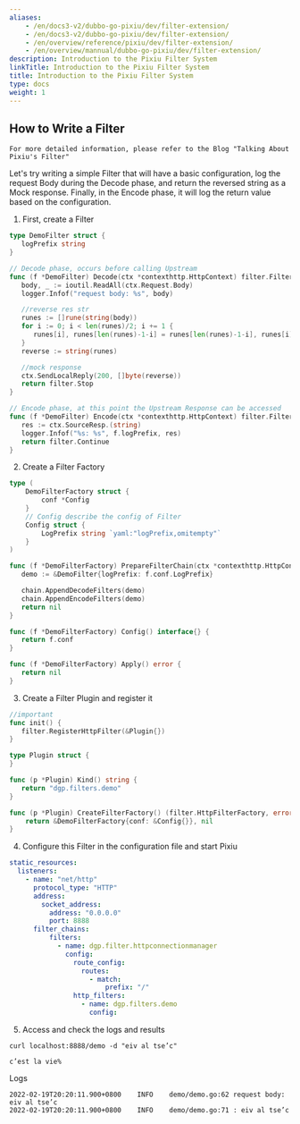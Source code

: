```yaml
---
aliases:
    - /en/docs3-v2/dubbo-go-pixiu/dev/filter-extension/
    - /en/docs3-v2/dubbo-go-pixiu/dev/filter-extension/
    - /en/overview/reference/pixiu/dev/filter-extension/
    - /en/overview/mannual/dubbo-go-pixiu/dev/filter-extension/
description: Introduction to the Pixiu Filter System
linkTitle: Introduction to the Pixiu Filter System
title: Introduction to the Pixiu Filter System
type: docs
weight: 1
---
```







## **How to Write a Filter**
`For more detailed information, please refer to the Blog "Talking About Pixiu's Filter"`

Let's try writing a simple Filter that will have a basic configuration, log the request Body during the Decode phase, and return the reversed string as a Mock response. Finally, in the Encode phase, it will log the return value based on the configuration.

1. First, create a Filter

```go
type DemoFilter struct {
   logPrefix string
}

// Decode phase, occurs before calling Upstream
func (f *DemoFilter) Decode(ctx *contexthttp.HttpContext) filter.FilterStatus {
   body, _ := ioutil.ReadAll(ctx.Request.Body)
   logger.Infof("request body: %s", body)

   //reverse res str
   runes := []rune(string(body))
   for i := 0; i < len(runes)/2; i += 1 {
      runes[i], runes[len(runes)-1-i] = runes[len(runes)-1-i], runes[i]
   }
   reverse := string(runes)

   //mock response
   ctx.SendLocalReply(200, []byte(reverse))
   return filter.Stop
}

// Encode phase, at this point the Upstream Response can be accessed
func (f *DemoFilter) Encode(ctx *contexthttp.HttpContext) filter.FilterStatus {
   res := ctx.SourceResp.(string)
   logger.Infof("%s: %s", f.logPrefix, res)
   return filter.Continue
}
```

2. Create a Filter Factory

```go
type (
	DemoFilterFactory struct {
		conf *Config
	}
	// Config describe the config of Filter
	Config struct {
		LogPrefix string `yaml:"logPrefix,omitempty"`
	}
)

func (f *DemoFilterFactory) PrepareFilterChain(ctx *contexthttp.HttpContext, chain filter.FilterChain) error {
   demo := &DemoFilter{logPrefix: f.conf.LogPrefix}

   chain.AppendDecodeFilters(demo)
   chain.AppendEncodeFilters(demo)
   return nil
}

func (f *DemoFilterFactory) Config() interface{} {
   return f.conf
}

func (f *DemoFilterFactory) Apply() error {
   return nil
}
```

3. Create a Filter Plugin and register it

```go
//important
func init() {
   filter.RegisterHttpFilter(&Plugin{})
}

type Plugin struct {
}

func (p *Plugin) Kind() string {
   return "dgp.filters.demo"
}

func (p *Plugin) CreateFilterFactory() (filter.HttpFilterFactory, error) {
	return &DemoFilterFactory{conf: &Config{}}, nil
}
```

4. Configure this Filter in the configuration file and start Pixiu

```yaml
static_resources:
  listeners:
    - name: "net/http"
      protocol_type: "HTTP"
      address:
        socket_address:
          address: "0.0.0.0"
          port: 8888
      filter_chains:
          filters:
            - name: dgp.filter.httpconnectionmanager
              config:
                route_config:
                  routes:
                    - match:
                        prefix: "/"
                http_filters:
                  - name: dgp.filters.demo
                    config:
```

5. Access and check the logs and results

```shell
curl localhost:8888/demo -d "eiv al tse’c"

c’est la vie% 
```

Logs

```
2022-02-19T20:20:11.900+0800    INFO    demo/demo.go:62 request body: eiv al tse’c
2022-02-19T20:20:11.900+0800    INFO    demo/demo.go:71 : eiv al tse’c
```

